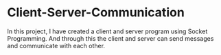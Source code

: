# Client-Server-Communication
In this project, I have created a client and server program using Socket Programming. And through this the client and server can send messages and communicate with each other.
